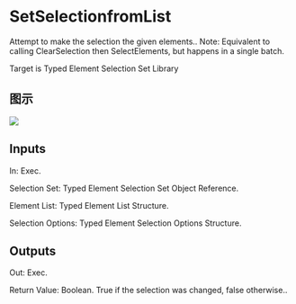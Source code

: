 # SetSelectionfromList

Attempt to make the selection the given elements.. Note: Equivalent to calling ClearSelection then SelectElements, but happens in a single batch.

Target is Typed Element Selection Set Library

## 图示

![]($-20221218-21171685.png)

## Inputs

In: Exec.

Selection Set: Typed Element Selection Set Object Reference.

Element List: Typed Element List Structure.

Selection Options: Typed Element Selection Options Structure.  

## Outputs

Out: Exec.

Return Value: Boolean. True if the selection was changed, false otherwise..

